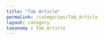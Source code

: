 ```yaml
---
title: "Tab Article"
permalink: /categories/Tab_Article
layout: category
taxonomy : Tab_Article
---
```

